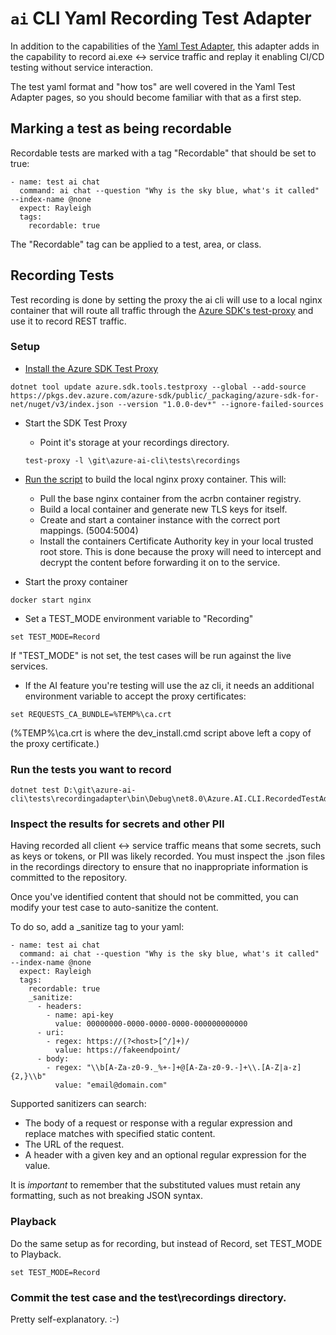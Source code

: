 # `ai` CLI Yaml Recording Test Adapter

In addition to the capabilities of the [Yaml Test Adapter](https://github.com/Azure/azure-ai-cli/tree/main/tests/testadapter), this adapter adds in the capability to record ai.exe <-> service traffic and replay it enabling CI/CD testing without service interaction.

The test yaml format and "how tos" are well covered in the Yaml Test Adapter pages, so you should become familiar with that as a first step.

## Marking a test as being recordable

Recordable tests are marked with a tag "Recordable" that should be set to true:
```
- name: test ai chat
  command: ai chat --question "Why is the sky blue, what's it called" --index-name @none
  expect: Rayleigh
  tags: 
    recordable: true
```

The "Recordable" tag can be applied to a test, area, or class.

## Recording Tests

Test recording is done by setting the proxy the ai cli will use to a local nginx container that will route all traffic through the [Azure SDK's test-proxy](https://github.com/Azure/azure-sdk-tools/blob/main/tools/test-proxy/Azure.Sdk.Tools.TestProxy/README.md) and use it to record REST traffic.

### Setup

* [Install the Azure SDK Test Proxy](https://github.com/Azure/azure-sdk-tools/blob/main/tools/test-proxy/Azure.Sdk.Tools.TestProxy/README.md#installation)
```
dotnet tool update azure.sdk.tools.testproxy --global --add-source https://pkgs.dev.azure.com/azure-sdk/public/_packaging/azure-sdk-for-net/nuget/v3/index.json --version "1.0.0-dev*" --ignore-failed-sources
```
* Start the SDK Test Proxy
  * Point it's storage at your recordings directory.
  ```
  test-proxy -l \git\azure-ai-cli\tests\recordings
  ```

* [Run the script](../recordproxy/dev_insall.cmd) to build the local nginx proxy container.
This will:
  * Pull the base nginx container from the acrbn container registry.
  *  Build a local container and generate new TLS keys for itself.
  * Create and start a container instance with the correct port mappings. (5004:5004)
  * Install the containers Certificate Authority key in your local trusted root store. This is done because the proxy will need to intercept and decrypt the content before forwarding it on to the service.

* Start the proxy container
```
docker start nginx
```
* Set a TEST_MODE environment variable to "Recording"
```
set TEST_MODE=Record
```
If "TEST_MODE" is not set, the test cases will be run against the live services.

* If the AI feature you're testing will use the az cli, it needs an additional environment variable to accept the proxy certificates:
```
set REQUESTS_CA_BUNDLE=%TEMP%\ca.crt
```
(%TEMP%\ca.crt is where the dev_install.cmd script above left a copy of the proxy certificate.)

### Run the tests you want to record
```
dotnet test D:\git\azure-ai-cli\tests\recordingadapter\bin\Debug\net8.0\Azure.AI.CLI.RecordedTestAdapter.dll
```

### Inspect the results for secrets and other PII
Having recorded all client <-> service traffic means that some secrets, such as keys or tokens, or PII was likely recorded. You must inspect the .json files in the recordings directory to ensure that no inappropriate information is committed to the repository.

Once you've identified content that should not be committed, you can modify your test case to auto-sanitize the content.

To do so, add a _sanitize tag to your yaml:

```
- name: test ai chat
  command: ai chat --question "Why is the sky blue, what's it called" --index-name @none
  expect: Rayleigh
  tags: 
    recordable: true
    _sanitize:
      - headers:
        - name: api-key
          value: 00000000-0000-0000-0000-000000000000
      - uri:
        - regex: https://(?<host>[^/]+)/
          value: https://fakeendpoint/
      - body:
        - regex: "\\b[A-Za-z0-9._%+-]+@[A-Za-z0-9.-]+\\.[A-Z|a-z]{2,}\\b"
          value: "email@domain.com"
```
Supported sanitizers can search:
- The body of a request or response with a regular expression and replace matches with specified static content. 
- The URL of the request.
- A header with a given key and an optional regular expression for the value.

It is *important* to remember that the substituted values must retain any formatting, such as not breaking JSON syntax.

### Playback
Do the same setup as for recording, but instead of Record, set TEST_MODE to Playback.
```
set TEST_MODE=Record
```
### Commit the test case and the test\recordings directory.

Pretty self-explanatory. :-)